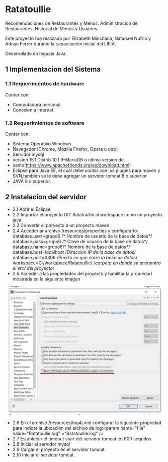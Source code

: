 # Ratatoullie
Recomendaciones de Restaurantes y Menús.
Administracion de Restaurantes, Historial de Menús y Usuarios.

Este proyecto fue realizado por Elizabeth Minchaca, Natanael Nufrio y Adnan Ferrer durante la capacitación inicial del LIFIA.

Desarrollado en leguaje Java.

## 1 Implementacion del Sistema
### 1.1 Requerimientos de hardware
Contar con:

* Computadora personal.
* Conexion a Internet.
### 1.2 Requerimientos de software
Contar con:

* Sistema Operativo Windows.
* Navegador (Chrome, Mozilla Firefox, Opera u otro)
* Servidor mysql
* version 15.1 Distrib 10.1.9-MariaDB o ultima version de
* xamp(https://www.apachefriends.org/es/download.html)
* Eclipse para Java EE, el cual debe contar con los plugins para maven y SVN,también se le debe agregar un servidor tomcat 8 o superior.
* JAVA 8 o superior.

## 2 Instalacion del servidor

* 2.1 Abrir el Eclipse
* 2.2 Importar el proyecto GIT Ratatoullie al workspace como un proyecto java.
* 2.3 Convertir el poryecto a un proyecto maven.
* 2.4 Acceder ar archivo /resources/properties y configurarlo:
database.user=grupo6 /* Nombre de usuario de la base de datos*/
database.pass=grupo6 /* Clave de usuario de la base de datos*/
database.name=grupo6/* Nombre de la base de datos*/
database.host=localhost /*Direccion IP de la base de datos*/
database.port=3306 /*Puerto en que corre la base de datos*/
workspace=C:/workspace/Ratatoullie/ /*carpeta en donde se encuentra el src/ del
proyecto*/
* 2.5 Acceder a las propiedades del proyecto y habilitar la propiedad mostrada en la siguiente imagen

![Ratatoullie](https://github.com/elizabeth-minchaca/Ratatoullie/blob/master/Entrega/imagen.png)

* 2.6 En el archivo /resources/log4j.xml configurar la siguiente propiedad para indicar la
ubicación del archivo de log:<param name="file" value="Ratatoullie.log"
="Ratatoullie.log" />
* 2.7 Establecer el timeout start del servidor tomcat en 600 segudos
* 2.8 Iniciar el servidor mysql
* 2.9 Cargar el proyecto en el servidor tomcat.
* 2.10 Iniciar el servidor tomcat.
